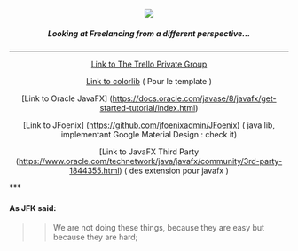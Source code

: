 <p align="center">
  <img src="https://i.imgur.com/3ZQGxXa.jpg">
</p>
<div align="center" style=> 
<h5> Looking at Freelancing from a different perspective... </h4>
</div>

***
<div align="center">

[Link to The Trello Private Group](https://trello.com/fearless48) 

[Link to colorlib](https://colorlib.com/)  ( Pour le template )

[Link to Oracle JavaFX] (https://docs.oracle.com/javase/8/javafx/get-started-tutorial/index.html) 

[Link to JFoenix] (https://github.com/jfoenixadmin/JFoenix) ( java lib, implementant Google Material Design : check it)

[Link to JavaFX Third Party (https://www.oracle.com/technetwork/java/javafx/community/3rd-party-1844355.html) ( des extension pour javafx )


</div>
***

<h4>
As JFK said: 
</h4>

>> We are not doing these things, because they are easy
>> but because they are hard; 




